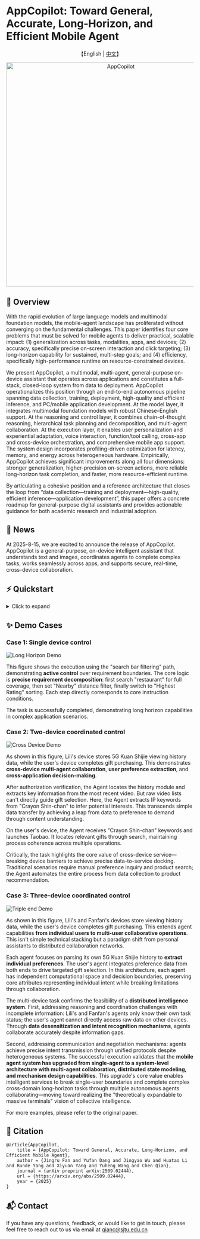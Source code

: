 # AppCopilot: Toward General, Accurate, Long‑Horizon, and Efficient Mobile Agent

<p align="center">
    【English | <a href="readme/README_chinese.md">中文</a>】
</p>

<div align="center">
  <img src="images/logo.png" alt="AppCopilot" width="600">
</div>

## 📖 Overview

With the rapid evolution of large language models and multimodal foundation models, the mobile-agent landscape has proliferated without converging on the fundamental challenges. This paper identifies four core problems that must be solved for mobile agents to deliver practical, scalable impact: (1) generalization across tasks, modalities, apps, and devices; (2) accuracy, specifically precise on-screen interaction and click targeting; (3) long-horizon capability for sustained, multi-step goals; and (4) efficiency, specifically high-performance runtime on resource-constrained devices.

We present AppCopilot, a multimodal, multi-agent, general-purpose on-device assistant that operates across applications and constitutes a full-stack, closed-loop system from data to deployment. AppCopilot operationalizes this position through an end-to-end autonomous pipeline spanning data collection, training, deployment, high-quality and efficient inference, and PC/mobile application development. At the model layer, it integrates multimodal foundation models with robust Chinese–English support. At the reasoning and control layer, it combines chain-of-thought reasoning, hierarchical task planning and decomposition, and multi-agent collaboration. At the execution layer, it enables user personalization and experiential adaptation, voice interaction, function/tool calling, cross-app and cross-device orchestration, and comprehensive mobile app support. The system design incorporates profiling-driven optimization for latency, memory, and energy across heterogeneous hardware.
Empirically, AppCopilot achieves significant improvements along all four dimensions: stronger generalization, higher-precision on-screen actions, more reliable long-horizon task completion, and faster, more resource-efficient runtime. 

By articulating a cohesive position and a reference architecture that closes the loop from “data collection—training and deployment—high-quality, efficient inference—application development”, this paper offers a concrete roadmap for general-purpose digital assistants and provides actionable guidance for both academic research and industrial adoption.

## 🎉 News

At 2025-8-15, we are excited to announce the release of AppCopilot. AppCopilot is a general-purpose, on-device intelligent assistant that understands text and images, coordinates agents to complete complex tasks, works seamlessly across apps, and supports secure, real-time, cross-device collaboration.

## ⚡️ Quickstart

<details>
<summary>Click to expand</summary>


### AppCopilot Local Run

This section mainly introduces how to connect to the model trained on the server through the API and run AppCopilot locally.

#### Local Environment Basic Requirements

The following table shows the relevant dependency requirements for the local environment:

| **Dependency**  | **Specific Requirements**                                            |
|-----------------|---------------------------------------------------------------------|
| Operating System| An operating system that supports Android Studio                    |
| Software        | Install Android Studio                                              |
| Python Environment| Install Python environment, recommended Python version 3.12        |
| Network         | Disable local VPN to ensure proper connection to the server's vllm API |

##### Install Android Studio

Android Studio is an integrated development environment (IDE) for Android platform development. It can be downloaded from the official [Android Studio website](https://developer.android.com/studio).

#### Server Environment Basic Requirements

The following table introduces the relevant dependency requirements for the server-side environment:

| **Dependency**  | **Specific Requirements**                                            |
|-----------------|---------------------------------------------------------------------|
| Operating System| An operating system that supports Conda and vLLM                    |
| Software        | Install Conda, create a vLLM environment, and install vLLM dependencies|

##### Conda Installation

Conda is an open-source, cross-platform package manager and environment manager that helps users quickly install, run, and manage software packages and their dependencies. You can download it from the official [Conda website](https://anaconda.org/anaconda/conda).

After installing Conda, configure the Python virtual environment with the recommended Python version 3.12:

```bash
conda create --name vllm_env python=3.12
```

##### vLLM Installation

[vLLM](https://docs.vllm.ai/en/latest/) is an open-source high-performance library for large language model inference and services, providing faster responses for generative AI applications at a lower cost and higher efficiency. Here, configure the vLLM-related dependencies and install vLLM version 0.9.1 with the following command:

```bash
pip install vllm==0.9.1
```
##### Other Configuration
To connect to the server API and run AppCopilot, the other configuration requirements for the server environment are as follows:：

```bash
pip install git+https://github.com/huggingface/transformers@f3f6c86582611976e72be054675e2bf0abb5f775
pip install accelerate
pip install qwen-vl-utils
pip install openai
git clone https://huggingface.co/Qwen/Qwen2.5-VL-7B-Instruct
```

#### Clone the Code
First, clone the folder from the remote repository to the local machine and add the necessary files:

```bash
mkdir AppCopilot
cd AppCopilot
git clone https://github.com/OpenBMB/AppCopilot.git .
```

To enhance the agent's ability to operate on Android phones, this project also requires the installation of the YADB tool to improve the native ADB functionality. It addresses the limitations of ADB in text input, screenshot capture, and UI layout extraction, providing more efficient and precise operations. Run the following command:

```bash
git clone https://github.com/ysbing/YADB.git ./YADB
```

#### Local System Environment Variable Configuration
##### Configure ADB Environment Variable
1.Windows System ADB Environment Variable Configuration:

On Windows, right-click on This PC, select Properties, and then click Advanced System Settings.

In the pop-up window, click Environment Variables, click New under System variables, enter the variable name: adb, and set the variable value to the directory path where adb is located (e.g., `C:\Android\Sdk\platform-tools`). Then find Path in System variables, and add the previously added ADB environment. Double-click Path, click New, and enter %adb%.

2.macOS/Linux System ADB Environment Variable Configuration:

On Linux or macOS, edit the ~/.bashrc or ~/.bash_profile file and add the ADB path at the end:
```bash
/Users/user/Android/Sdk/platform-tools
```
After saving the file, run `source ~/.bashrc` or `source ~/.bash_profile` to apply the configuration.

After completing the configuration, run `adb version` in the command line. If it correctly outputs the ADB version and related information, the configuration is successful.

##### Configure Emulator Environment Variable
The configuration method is similar to the ADB environment variable configuration.

1.Windows System Emulator Environment Variable Configuration:

On Windows, right-click on This PC, select Properties, and click Advanced System Settings.

In the pop-up window, click Environment Variables, click New under System variables, enter the variable name: emulator, and set the variable value to the directory path where emulator is located (e.g., `C:\Android\Sdk\emulator`). Then find Path in System variables, and add the previously added emulator environment. Double-click Path, click New, and enter %emulator%.

2.macOS/Linux System emulator Environment Variable Configuration:

On Linux or macOS, edit the ~/.bashrc or ~/.bash_profile file and add the emulator path at the end：
```bash
/Users/user/Library/Android/Sdk/emulator
```
After saving the file, run source ~/.bashrc or source ~/.bash_profile to apply the configuration. After completing the configuration, run `emulator version` in the command line. If it correctly outputs the emulator version and related information, the configuration is successful.

#### Configure the Android Device for Running
##### Configure Emulator Environment Variable
This project uses Android Studio to create and manage Android Virtual Devices (AVD). You can refer to the official Android Studio documentation to configure the emulator.

To view the list of available emulators and their names, run the following command:

```bash
emulator -avd <android> -dns-server <Local DNS Server>
```

Where `<android>` is the name of the emulator, and `<Local DNS Server>` is the local DNS address. You only need to specify the DNS Server the first time. After that, you can directly start the emulator with:`emulator -avd <android>`. If a snapshot corruption error occurs during debugging, you can add the `-no-snapshot-load` parameter when starting the emulator.

After completing the above configuration, the Android emulator should run locally, showing an interactive graphical interface, supporting mouse operations, and allowing network access through the host machine's network.

##### Configure Physical Device
In addition to using Android Virtual Devices (AVD), the agent can also control a physical Android phone through ADB. Below are the specific steps to use ADB to control a physical phone:

Enable Developer Mode on Physical Device:

On the phone, go to Settings -> About phone -> All parameters and information, and tap MIUI version 7 times to enable developer mode.

Enable USB Debugging Mode:

In Settings, find Developer options, and enable USB debugging.

Connect Physical Device via ADB:

Connect the phone to the computer via USB, then run adb devices in the command line. If you see the phone's serial number, the connection is successful.

##### Configure Python Environment Dependencies
It is recommended to install and use Python version 3.12. Enter the previously cloned GUI-Android directory and install the following dependencies:
```bash
pip install -r requirements.txt
```

##### Configure Model Keys
In the local code file `./wrappers/constants.py`, users need to manually configure the LLM key for future model calls:
```bash
# ----- model config -----
MODEL_EXTRACT = "Qwen-VL-7B"
ERROR_CALLING_LLM = "Error calling LLM"
MODEL_NOT_FOUND = "LLM not found"

# Replace with actual local endpoint port
END_POINT = "http://localhost:8001/v1/chat/completions"
PORTS = [8002, 8003, 8004]

# Replace with user-provided API key and Base URL
CLIENT_API_KEY = "switch to your own api key"
CLIENT_BASE_URL = "switch to your own base url"
CLIENT = OpenAI(api_key=CLIENT_API_KEY, base_url=CLIENT_BASE_URL)
```

##### Download AppCopilot Model

Download the pre-trained AppCopilot model from https://huggingface.co/ffcosmos/AppCopilot/tree/main and place it on the server to enable the next step of starting the vLLM inference service.

##### Start the vLLM Service on the Server
To enable AppCopilot to call the local large language model remotely, the vLLM inference service must be pre-deployed and started on the server side.

Start the server-side GUI model vLLM service:
```bash
#/your/model/path replace with actual GUI model path
vllm serve /your/model/path \
  --served-model-name AppCopilot \
  --tensor-parallel-size 1 \
  --trust-remote-code \
  --gpu-memory-utilization 0.9 \
  --limit-mm-per-prompt image=10 \
  --max_model_len 2048 \
  --port 8001
```

Start the server-side Qwen2.5-VL-7B-Instruct model vLLM service:
```bash
#/your/model/path replace with actual Qwen2.5-VL-7B-Instruct model path
vllm serve /your/model/path \
  --served-model-name Qwen2.5-VL-7B-Instruct \
  --tensor-parallel-size 1 \      
  --trust-remote-code \
  --gpu-memory-utilization 0.9 \
  --port 8002 
```

#### Local Run and Start AppCopilot

Before starting the program locally, you should first forward the port 8001 from the remote server to the local port 8001, and forward the port 8002 from the remote server to the local port 8002, to ensure that the local environment can access the model services on the server via the HTTP interface. This port forwarding operation can be executed via the terminal with the following commands:

```bash
ssh -L 8001:localhost:8001 username@model-server-ip
ssh -L 8002:localhost:8002 username@model-server-ip 
```

##### Single-Device Run
Finally, to run AppCopilot on a single device, open the command-line interface in the terminal, navigate to the directory containing the `run_agent.py` file, and run the script with the required parameters. The following is an example command that enables voice input, audio feedback, and runs a custom task:

```bash
# Enable voice input, audio feedback, and run a custom task
python run_agent.py --custom-task 
```

| Parameter                    | Type   | Description                                    |
| ---------------------------- | ------ | ---------------------------------------------- |
| `--predefined-task <TASK_NAME>` | str    | Specify the name of a predefined task (task name must be in the built-in list). |
| `--custom-task`               | flag   | Enable custom task mode, skip predefined task selection. |
| `--enable-experience`         | flag   | Enable experience-based task matching mechanism. |
| `--enable-voice-input`        | flag   | Enable voice input (only valid in custom task mode). |
| `--enable-audio`              | flag   | Enable audio feedback.                        |
| `--show-tasks`                | flag   | Show all available predefined tasks and exit the program. |
| `--enable-vision-parser`      | flag   | Whether to call omniparser for coordinate calibration. |
| `--read-final-page`           | flag   | Whether to enable reading the final page.      |


##### Multi-Device Cross-End Run

For multi-device cross-end scenarios, navigate to the directory containing the cross_device_agent.py file and run the script with the required parameters. The following table shows the available command-line arguments for cross-device running:

| Parameter                  | Type  | Description                                      |
| -------------------------- | ----- | ------------------------------------------------ |
| `--device1-serial`          | str   | ADB serial number for device 1 (optional)        |
| `--device1-port`            | int   | Communication port for device 1 (default 11001). |
| `--device2-serial`          | str   | ADB serial number for device 2 (optional)        |
| `--device2-port`            | int   | Communication port for device 2 (default 11002). |
| `--task`                    | str   | Cross-device task instruction.                   |


### Model Inference Evaluation
#### Data Preparation
##### Android Control

Download [Android Control](https://github.com/google-research/google-research/tree/master/android_control) and save at ``eval/eval_data/tmp/android_control``

```
cd eval/eval_data
python process_ac.py
ln -s android_control_test android_control_high_test
ln -s android_control_test android_control_low_test
```

##### CAGUI

```
cd eval/eval_data
mkdir chinese_app_test && cd chinese_app_test
huggingface-cli download openbmb/CAGUI --repo-type dataset --include "CAGUI_agent/**" --local-dir ./ --local-dir-use-symlinks False --resume-download
mv CAGUI_agent test
```

##### aitz

Download [aitz](https://github.com/IMNearth/CoAT) and save at ``eval/eval_data/tmp/android_in_the_zoo``

```
cd eval/eval_data
mv tmp/android_in_the_zoo ./aitz_test
python process_aitz.py
```

##### gui-odyssey

Download [GUI-Odyssey](https://github.com/OpenGVLab/GUI-Odyssey?tab=readme-ov-file) and save at ``/eval/eval_data/tmp/GUI-Odyssey``. Copy [preprocessing.py](https://github.com/OpenGVLab/GUI-Odyssey/blob/master/data/preprocessing.py) and [format_converter.py](https://github.com/OpenGVLab/GUI-Odyssey/blob/master/data/format_converter.py) from the GUI-Odyssey repo to ``/eval/eval_data/tmp/GUI-Odyssey``

```
cd eval/eval_data/tmp/GUI-Odyssey
python preprocessing.py
python format_converter.py
python ../../process_odyssey.py
```

#### Running Inference
The scripts required for model evaluation are integrated into the `eval_multi.sh` script. Before running, please modify the path parameters in the script based on the actual data storage locations to ensure the correct loading and processing of files.
```bash
# Contents that need to be modified in eval.sh
# Configure basic parameters
data_name="evaluation dataset"
model_name="target model name"
base_output_dir="result directory"

# List of models to process
models_base_path=(
    "models base path"
)
```
Before running model inference evaluation, ensure that the utils folder is correctly configured on the server. After configuring the path parameters correctly, you can execute the following command to start the model inference evaluation process:

```bash
bash eval_multi.sh
```

</details>

## ✨ **Demo Cases**

### Case 1: Single device control
![Long Horizon Demo](images/long_horizon.png)

This figure shows the execution using the "search bar filtering" path, demonstrating **active control** over requirement boundaries. The core logic is **precise requirement decomposition**: first search "restaurant" for full coverage, then set "Nearby" distance filter, finally switch to "Highest Rating" sorting. Each step directly corresponds to core instruction conditions.

The task is successfully completed, demonstrating long horizon capabilities in complex application scenarios.

### Case 2: Two-device coordinated control
![Cross Device Demo](images/double_end.png)

As shown in this figure, Lili's device stores 5G Kuan Shijie viewing history data, while the user's device completes gift purchasing. This demonstrates **cross-device multi-agent collaboration**, **user preference extraction**, and **cross-application decision-making**.

After authorization verification, the Agent locates the history module and extracts key information from the most recent video. But raw video lists can't directly guide gift selection. Here, the Agent extracts IP keywords from "Crayon Shin-chan" to infer potential interests. This transcends simple data transfer by achieving a leap from data to preference to demand through content understanding.

On the user's device, the Agent receives "Crayon Shin-chan" keywords and launches Taobao. It locates relevant gifts through search, maintaining process coherence across multiple operations.

Critically, the task highlights the core value of cross-device service—breaking device barriers to achieve precise data-to-service docking. Traditional scenarios require manual preference inquiry and product search; the Agent automates the entire process from data collection to product recommendation.

### Case 3: Three-device coordinated control

![Triple end Demo](images/triple_end.png)

As shown in this figure, Lili's and Fanfan's devices store viewing history data, while the user's device completes gift purchasing. This extends agent capabilities **from individual users to multi-user collaborative operations**. This isn't simple technical stacking but a paradigm shift from personal assistants to distributed collaboration networks.

Each agent focuses on parsing its own 5G Kuan Shijie history to **extract individual preferences**. The user's agent integrates preference data from both ends to drive targeted gift selection. In this architecture, each agent has independent computational space and decision boundaries, preserving core attributes representing individual intent while breaking limitations through collaboration.

The multi-device task confirms the feasibility of a **distributed intelligence system**. First, addressing reasoning and coordination challenges with incomplete information: Lili's and Fanfan's agents only know their own task status; the user's agent cannot directly access raw data on other devices. Through **data desensitization and intent recognition mechanisms**, agents collaborate accurately despite information gaps.

Second, addressing communication and negotiation mechanisms: agents achieve precise intent transmission through unified protocols despite heterogeneous systems. The successful execution validates that the **mobile agent system has upgraded from single-agent to a system-level architecture with multi-agent collaboration, distributed state modeling, and mechanism design capabilities**. This upgrade's core value enables intelligent services to break single-user boundaries and complete complex cross-domain long-horizon tasks through multiple autonomous agents collaborating—moving toward realizing the "theoretically expandable to massive terminals" vision of collective intelligence.

For more examples, please refer to the original paper.

## 🔎 Citation
```
@article{AppCopilot,
    title = {AppCopilot: Toward General, Accurate, Long‑Horizon, and Efficient Mobile Agent},
    author = {Jingru Fan and Yufan Dang and Jingyao Wu and Huatao Li and Runde Yang and Xiyuan Yang and Yuheng Wang and Chen Qian},
    journal = {arXiv preprint arXiv:2509.02444},
    url = {https://arxiv.org/abs/2509.02444},
    year = {2025}
}
```

## 📬 Contact

If you have any questions, feedback, or would like to get in touch, please feel free to reach out to us via email at [qianc@sjtu.edu.cn](mailto:qianc@sjtu.edu.cn)
